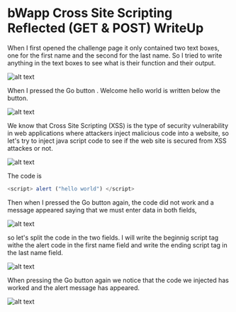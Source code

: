 # bWapp Cross Site Scripting Reflected (GET & POST) WriteUp

When I first opened the challenge page it only contained two text boxes, one for the first name and the second for the last name.
So I tried to write anything in the text boxes to see what is their function and their output.

![alt text](https://drive.google.com/file/d/1JekbJvTEUCxYZ5_aQl3zVJs2X0rLiNR-/view?usp=sharing)

When I pressed the Go button . Welcome hello world is written below the button. 

![alt text](https://drive.google.com/file/d/1aZZxGlau2MXuV36yIKs9ucllHMVr4Fmq/view?usp=sharing/200/200)

We know that Cross Site Scripting (XSS) is the type of security vulnerability in web applications where attackers inject malicious code 
into a website, so let's try to inject java script code to see if the web site is secured from XSS attackes or not.

![alt text](https://drive.google.com/file/d/1_WGM6leYu7fXwtb0IA5SekGcOyGAw2_b/view?usp=sharing/200/200)

The code is 

``` javascript 
<script> alert ("hello world") </script>
```

Then when I pressed the Go button again, the code did not work and a message appeared saying that we must enter data in both fields,

![alt text](https://drive.google.com/file/d/1hwn2beQreJlm3Kbul92wdDJnTrWcf7PE/view?usp=sharing/200/200)

so let's split the code in the two fields.
I will write the beginnig script tag withe the alert code in the first name field and write the ending script tag in the last name field.

![alt text](https://drive.google.com/file/d/1s1SrQ6dexMla9esheICwELgD7ozZVla6/view?usp=sharing/200/200)

When pressing the Go button again we notice that the code we injected has worked and the alert message has appeared.

![alt text](https://drive.google.com/file/d/1YWYd8x0MDoWg8aLgmbJLRLicLm6fXR3C/view?usp=sharing/200/200)



